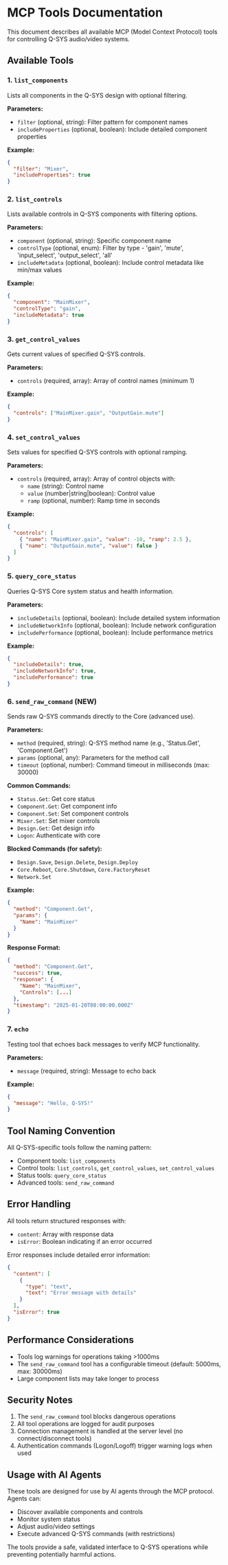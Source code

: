 # MCP Tools Documentation

This document describes all available MCP (Model Context Protocol) tools for controlling Q-SYS
audio/video systems.

## Available Tools

### 1. `list_components`

Lists all components in the Q-SYS design with optional filtering.

**Parameters:**

- `filter` (optional, string): Filter pattern for component names
- `includeProperties` (optional, boolean): Include detailed component properties

**Example:**

```json
{
  "filter": "Mixer",
  "includeProperties": true
}
```

### 2. `list_controls`

Lists available controls in Q-SYS components with filtering options.

**Parameters:**

- `component` (optional, string): Specific component name
- `controlType` (optional, enum): Filter by type - 'gain', 'mute', 'input_select', 'output_select',
  'all'
- `includeMetadata` (optional, boolean): Include control metadata like min/max values

**Example:**

```json
{
  "component": "MainMixer",
  "controlType": "gain",
  "includeMetadata": true
}
```

### 3. `get_control_values`

Gets current values of specified Q-SYS controls.

**Parameters:**

- `controls` (required, array): Array of control names (minimum 1)

**Example:**

```json
{
  "controls": ["MainMixer.gain", "OutputGain.mute"]
}
```

### 4. `set_control_values`

Sets values for specified Q-SYS controls with optional ramping.

**Parameters:**

- `controls` (required, array): Array of control objects with:
  - `name` (string): Control name
  - `value` (number|string|boolean): Control value
  - `ramp` (optional, number): Ramp time in seconds

**Example:**

```json
{
  "controls": [
    { "name": "MainMixer.gain", "value": -10, "ramp": 2.5 },
    { "name": "OutputGain.mute", "value": false }
  ]
}
```

### 5. `query_core_status`

Queries Q-SYS Core system status and health information.

**Parameters:**

- `includeDetails` (optional, boolean): Include detailed system information
- `includeNetworkInfo` (optional, boolean): Include network configuration
- `includePerformance` (optional, boolean): Include performance metrics

**Example:**

```json
{
  "includeDetails": true,
  "includeNetworkInfo": true,
  "includePerformance": true
}
```

### 6. `send_raw_command` (NEW)

Sends raw Q-SYS commands directly to the Core (advanced use).

**Parameters:**

- `method` (required, string): Q-SYS method name (e.g., 'Status.Get', 'Component.Get')
- `params` (optional, any): Parameters for the method call
- `timeout` (optional, number): Command timeout in milliseconds (max: 30000)

**Common Commands:**

- `Status.Get`: Get core status
- `Component.Get`: Get component info
- `Component.Set`: Set component controls
- `Mixer.Set`: Set mixer controls
- `Design.Get`: Get design info
- `Logon`: Authenticate with core

**Blocked Commands (for safety):**

- `Design.Save`, `Design.Delete`, `Design.Deploy`
- `Core.Reboot`, `Core.Shutdown`, `Core.FactoryReset`
- `Network.Set`

**Example:**

```json
{
  "method": "Component.Get",
  "params": {
    "Name": "MainMixer"
  }
}
```

**Response Format:**

```json
{
  "method": "Component.Get",
  "success": true,
  "response": {
    "Name": "MainMixer",
    "Controls": [...]
  },
  "timestamp": "2025-01-20T08:00:00.000Z"
}
```

### 7. `echo`

Testing tool that echoes back messages to verify MCP functionality.

**Parameters:**

- `message` (required, string): Message to echo back

**Example:**

```json
{
  "message": "Hello, Q-SYS!"
}
```

## Tool Naming Convention

All Q-SYS-specific tools follow the naming pattern:

- Component tools: `list_components`
- Control tools: `list_controls`, `get_control_values`, `set_control_values`
- Status tools: `query_core_status`
- Advanced tools: `send_raw_command`

## Error Handling

All tools return structured responses with:

- `content`: Array with response data
- `isError`: Boolean indicating if an error occurred

Error responses include detailed error information:

```json
{
  "content": [
    {
      "type": "text",
      "text": "Error message with details"
    }
  ],
  "isError": true
}
```

## Performance Considerations

- Tools log warnings for operations taking >1000ms
- The `send_raw_command` tool has a configurable timeout (default: 5000ms, max: 30000ms)
- Large component lists may take longer to process

## Security Notes

1. The `send_raw_command` tool blocks dangerous operations
2. All tool operations are logged for audit purposes
3. Connection management is handled at the server level (no connect/disconnect tools)
4. Authentication commands (Logon/Logoff) trigger warning logs when used

## Usage with AI Agents

These tools are designed for use by AI agents through the MCP protocol. Agents can:

- Discover available components and controls
- Monitor system status
- Adjust audio/video settings
- Execute advanced Q-SYS commands (with restrictions)

The tools provide a safe, validated interface to Q-SYS operations while preventing potentially
harmful actions.

